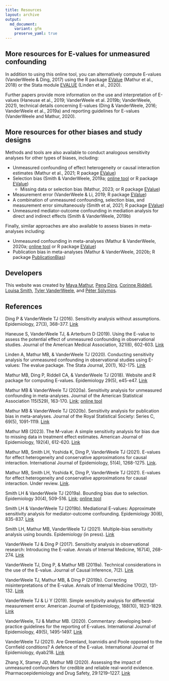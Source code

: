 ```yaml
---
title: Resources
layout: archive
output:
  md_document:
    variant: gfm
    preserve_yaml: true
---
```


## More resources for E-values for unmeasured confounding

In addition to using this online tool, you can alternatively compute
E-values (VanderWeele & Ding, 2017) using the R package
[EValue](https://cran.r-project.org/web/packages/EValue/index.html)
(Mathur et al., 2018) or the Stata module
[EVALUE](https://ideas.repec.org/c/boc/bocode/s458592.html) (Linden et
al., 2020).

Further papers provide more information on the use and interpretation of
E-values (Haneuse et al., 2019; VanderWeele et al. 2019b; VanderWeele,
2021), technical details concerning E-values (Ding & VanderWeele, 2016;
VanderWeele et al., 2019a) and reporting guidelines for E-values
(VanderWeele and Mathur, 2020).

## More resources for other biases and study designs

Methods and tools are also available to conduct analogous sensitivity
analyses for other types of biases, including:

  - Unmeasured confounding of effect heterogeneity or causal interaction
    estimates (Mathur et al., 2021; R package
    [EValue](https://cran.r-project.org/web/packages/EValue/index.html))
  - Selection bias (Smith & VanderWeele, 2019a; [online
    tool](http://www.selection-bias.com/) or R package
    [EValue](https://cran.r-project.org/web/packages/EValue/index.html))
    - Missing data or selection bias (Mathur, 2023; or R package
    [EValue](https://cran.r-project.org/web/packages/EValue/index.html))
  - Measurement error (VanderWeele & Li, 2019; R package
    [EValue](https://cran.r-project.org/web/packages/EValue/index.html))
  - A combination of unmeasured confounding, selection bias, and
    measurement error simultaneously (Smith et al, 2021; R package
    [EValue](https://cran.r-project.org/web/packages/EValue/index.html))
  - Unmeasured mediator-outcome confounding in mediation analysis for
    direct and indirect effects (Smith & VanderWeele, 2019b)

Finally, similar approaches are also available to assess biases in
meta-analyses including:

  - Unmeasured confounding in meta-analyses (Mathur & VanderWeele,
    2020a; [online tool](http://www.evalue-calculator.com/meta/) or R
    package
    [EValue](https://cran.r-project.org/web/packages/EValue/index.html))
  - Publication bias in meta-analyses (Mathur & VanderWeele, 2020b; R
    package
    [PublicationBias](https://cran.r-project.org/web/packages/PublicationBias/index.html))

## Developers

This website was created by [Maya Mathur](https://www.mayamathur.com/),
[Peng Ding](https://sites.google.com/site/pengdingpku/), [Corinne
Riddell](https://sph.berkeley.edu/corinne-riddell-phd), [Louisa
Smith](https://www.louisahsmith.com/), [Tyler
VanderWeele](https://www.hsph.harvard.edu/tyler-vanderweele/tools-and-tutorials/),
and [Péter Sólymos](https://peter.solymos.org/).

## References

Ding P & VanderWeele TJ (2016). Sensitivity analysis without
assumptions. Epidemiology, 27(3), 368–377.
[Link](https://www.ncbi.nlm.nih.gov/pmc/articles/PMC4820664/)

Haneuse S, VanderWeele TJ, & Arterburn D (2019). Using the E-value to
assess the potential effect of unmeasured confounding in observational
studies. Journal of the American Medical Association, 321(6), 602-603.
[Link](https://jamanetwork.com/journals/jama/fullarticle/2723079?casa_token=vP0UXdEX4HAAAAAA:y0GoUYecb4QvGnn23FNxpnOsBu5Z70-DW1apD84XqPWNL0kXYDXlT5hQVweAUZVh6zJe9BU_sA)

Linden A, Mathur MB, & VanderWeele TJ (2020). Conducting sensitivity
analysis for unmeasured confounding in observational studies using
E-values: The evalue package. The Stata Journal, 20(1), 162-175.
[Link](https://journals.sagepub.com/doi/abs/10.1177/1536867X20909696)

Mathur MB, Ding P, Riddell CA, & VanderWeele TJ (2018). Website and R
package for computing E-values. Epidemiology 29(5), e45-e47.
[Link](https://www.ncbi.nlm.nih.gov/pmc/articles/PMC6066405/)

Mathur MB & VanderWeele TJ (2020a). Sensitivity analysis for unmeasured
confounding in meta-analyses. Journal of the American Statistical
Association 115(529), 163-170.
[Link](https://www.tandfonline.com/doi/full/10.1080/01621459.2018.1529598);
[online tool](http://www.evalue-calculator.com/meta/)

Mathur MB & VanderWeele TJ (2020b). Sensitivity analysis for publication
bias in meta-analyses. Journal of the Royal Statistical Society: Series
C, 69(5), 1091-1119.
[Link](https://rss.onlinelibrary.wiley.com/doi/10.1111/rssc.12440)

Mathur MB (2023). The M-value: A simple sensitivity analysis for bias due to missing data in treatment effect estimates. American Journal of Epidemiology, 192(4), 612-620. [Link](https://academic.oup.com/aje/article/192/4/612/6873724)

Mathur MB, Smith LH, Yoshida K, Ding P, VanderWeele TJ (2021). E-values
for effect heterogeneity and conservative approximations for causal
interaction. International Journal of Epidemiology, 51(4), 1268-1275. [Link](https://academic.oup.com/ije/article/51/4/1268/6573242/).

Mathur MB, Smith LH, Yoshida K, Ding P, VanderWeele TJ (2021). E-values
for effect heterogeneity and conservative approximations for causal
interaction. Under review. [Link](https://osf.io/h6pru/).

Smith LH & VanderWeele TJ (2019a). Bounding bias due to selection.
Epidemiology 30(4), 509-516.
[Link](https://www.ncbi.nlm.nih.gov/pmc/articles/PMC6553568/); [online
tool](http://www.selection-bias.com/)

Smith LH & VanderWeele TJ (2019b). Mediational E-values: Approximate
sensitivity analysis for mediator-outcome confounding. Epidemiology
30(6), 835-837.
[Link](https://journals.lww.com/epidem/Fulltext/2019/11000/Mediational_E_values__Approximate_Sensitivity.9.aspx)

Smith LH, Mathur MB, VanderWeele TJ (2021). Multiple-bias sensitivity
analysis using bounds. Epidemiology (in press).
[Link](https://arxiv.org/abs/2005.02908)

VanderWeele TJ & Ding P (2017). Sensitivity analysis in observational
research: Introducing the E-value. Annals of Internal Medicine, 167(4),
268-274.
[Link](https://annals.org/aim/fullarticle/2643434/sensitivity-analysis-observational-research-introducing-e-value)

VanderWeele TJ, Ding P, & Mathur MB (2019a). Technical considerations in
the use of the E-value. Journal of Causal Inference, 7(2).
[Link](https://www.degruyter.com/view/journals/jci/7/2/article-20180007.xml)

VanderWeele TJ, Mathur MB, & Ding P (2019b). Correcting
misinterpretations of the E-value. Annals of Internal Medicine 170(2),
131-132.
[Link](https://annals.org/aim/article-abstract/2719984/correcting-misinterpretations-e-value)

VanderWeele TJ & Li Y (2019). Simple sensitivity analysis for
differential measurement error. American Journal of Epidemiology,
188(10), 1823-1829.
[Link](https://academic.oup.com/aje/article/188/10/1823/5506602?casa_token=5ZyiVJp9_5UAAAAA:40rpOH1mRz0IDeRJ35atRRk9x6MJgIHMNOxLCcsnfouzN3qWXrght0XVWNIHQcRwWP1Bhgl8vY9B)

VanderWeele, TJ & Mathur MB. (2020). Commentary: developing
best-practice guidelines for the reporting of E-values. International
Journal of Epidemiology, 49(5), 1495-1497.
[Link](https://academic.oup.com/ije/article/49/5/1495/5879832)

VanderWeele TJ (2021). Are Greenland, Ioannidis and Poole opposed to the
Cornfield conditions? A defence of the E-value. International Journal of
Epidemiology, dyab218. [Link](https://doi.org/10.1093/ije/dyab218)

Zhang X, Stamey JD, Mathur MB (2020). Assessing the impact of unmeasured
confounders for credible and reliable real-world evidence.
Pharmacoepidemiology and Drug Safety, 29:1219–1227.
[Link](https://osf.io/fe4gs)
